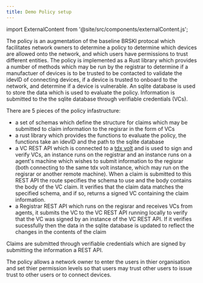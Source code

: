 ```yaml
---
title: Demo Policy setup
---
```



import ExternalContent from '@site/src/components/externalContent.js';

The policy is an augmentation of the baseline BRSKI protocal which facilitates network owners to determine a policy to determine which devices are allowed onto the network, and which users have permissions to trust different entities. The policy is implemented as a Rust library which provides a number of methods which may be run by the registrar to determine if a manufactuer of devices is to be trusted to be contacted to validate the idevID of connecting devices, if a device is trusted to onboard to the network, and determine if a device is vulnerable. An sqlite database is used to store the data which is used to evaluate the policy. Information is submitted to the the sqlite database through verifiable credentials (VCs).

There are 5 pieces of the policy infastructure:
- a set of schemas which define the structure for claims which may be submitted to claim information to the regisrar in the form of VCs
- a rust library which provides the functions to evaluate the policy, the functions take an idevID and the path to the sqlite database
- a VC REST API which is connected to a [tdx volt](https://docs.tdxvolt.com/en/introduction) and is used to sign and verify VCs, an instance runs on the registrar and an instance runs on a agent's machine which wishes to submit information to the regisrar (both connecting to the same tdx volt instance, which may run on the regisrar or another remote machine). When a claim is submitted to this REST API the route specifies the schema to use and the body contains the body of the VC claim. It verifies that the claim data matches the specified schema, and if so, returns a signed VC containing the claim information.
- a Registrar REST API which runs on the regisrar and receives VCs from agents, it submits the VC to the VC REST API running locally to verify that the VC was signed by an instance of the VC REST API. If it verifies sucessfully then the data in the sqlite database is updated to reflect the changes in the contents of the claim 

Claims are submitted through verifiable credentials which are signed by submitting the information a REST API.

The policy allows a network owner to enter the users in thier organisation and set thier permission levels so that users may trust other users to issue trust to other users or to connect devices. 


<ExternalContent link="https://raw.githubusercontent.com/nqminds/nist-brski/main/packages/schemas/README.md"/>

<ExternalContent link="https://raw.githubusercontent.com/nqminds/nist-brski/nist_policy_rust_library/packages/nist_policy/README.md"/>

<ExternalContent link="https://raw.githubusercontent.com/nqminds/nist-brski/nist-registrar-server/packages/nist_vc_rest_server/README.md"/>

<ExternalContent link="https://raw.githubusercontent.com/nqminds/nist-brski/nist-registrar-server/packages/nist_registrar_server/README.md"/>

<ExternalContent link="https://raw.githubusercontent.com/nqminds/nist-brski/nist-registrar-app/packages/registrar_demo_app/README.md"/>

